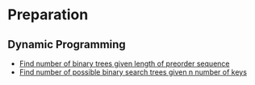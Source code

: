 # Preparation

## Dynamic Programming
- [Find number of binary trees given length of preorder sequence](NumberOfBinaryTreesGivenLengthOfPreorder.cpp)
- [Find number of possible binary search trees given n number of keys](Number_of_bst_possible.cpp)
